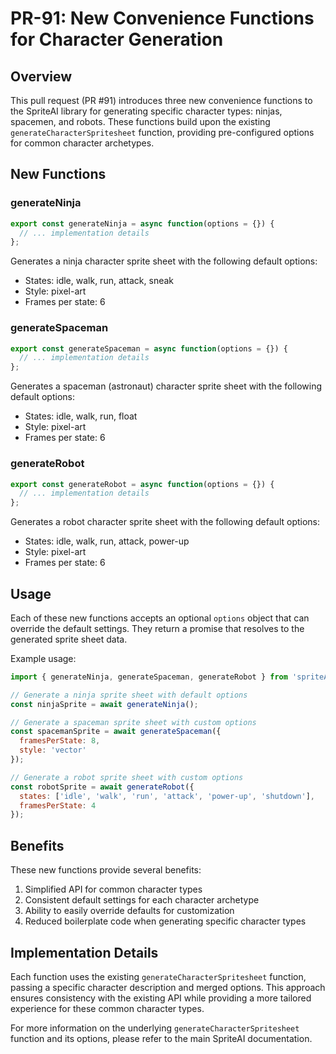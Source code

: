 # PR-91: New Convenience Functions for Character Generation

## Overview

This pull request (PR #91) introduces three new convenience functions to the SpriteAI library for generating specific character types: ninjas, spacemen, and robots. These functions build upon the existing `generateCharacterSpritesheet` function, providing pre-configured options for common character archetypes.

## New Functions

### generateNinja

```javascript
export const generateNinja = async function(options = {}) {
  // ... implementation details
};
```

Generates a ninja character sprite sheet with the following default options:
- States: idle, walk, run, attack, sneak
- Style: pixel-art
- Frames per state: 6

### generateSpaceman

```javascript
export const generateSpaceman = async function(options = {}) {
  // ... implementation details
};
```

Generates a spaceman (astronaut) character sprite sheet with the following default options:
- States: idle, walk, run, float
- Style: pixel-art
- Frames per state: 6

### generateRobot

```javascript
export const generateRobot = async function(options = {}) {
  // ... implementation details
};
```

Generates a robot character sprite sheet with the following default options:
- States: idle, walk, run, attack, power-up
- Style: pixel-art
- Frames per state: 6

## Usage

Each of these new functions accepts an optional `options` object that can override the default settings. They return a promise that resolves to the generated sprite sheet data.

Example usage:

```javascript
import { generateNinja, generateSpaceman, generateRobot } from 'spriteAI';

// Generate a ninja sprite sheet with default options
const ninjaSprite = await generateNinja();

// Generate a spaceman sprite sheet with custom options
const spacemanSprite = await generateSpaceman({
  framesPerState: 8,
  style: 'vector'
});

// Generate a robot sprite sheet with custom options
const robotSprite = await generateRobot({
  states: ['idle', 'walk', 'run', 'attack', 'power-up', 'shutdown'],
  framesPerState: 4
});
```

## Benefits

These new functions provide several benefits:
1. Simplified API for common character types
2. Consistent default settings for each character archetype
3. Ability to easily override defaults for customization
4. Reduced boilerplate code when generating specific character types

## Implementation Details

Each function uses the existing `generateCharacterSpritesheet` function, passing a specific character description and merged options. This approach ensures consistency with the existing API while providing a more tailored experience for these common character types.

For more information on the underlying `generateCharacterSpritesheet` function and its options, please refer to the main SpriteAI documentation.